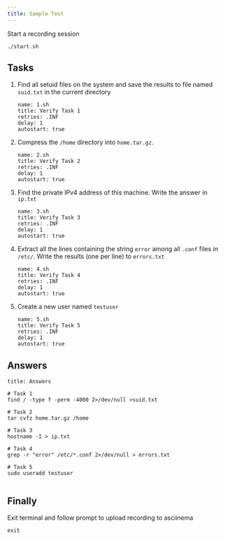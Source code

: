 ```yaml
---
title: Sample Test
---
```


Start a recording session

```execute
./start.sh
```

## Tasks

1. Find all setuid files on the system and save the results to file named `suid.txt` in the current directory

    ```examiner:execute-test
    name: 1.sh
    title: Verify Task 1
    retries: .INF
    delay: 1
    autostart: true
    ```

2. Compress the `/home` directory into `home.tar.gz`.

    ```examiner:execute-test
    name: 2.sh
    title: Verify Task 2
    retries: .INF
    delay: 1
    autostart: true
    ```

3. Find the private IPv4 address of this machine. Write the answer in `ip.txt`

    ```examiner:execute-test
    name: 3.sh
    title: Verify Task 3
    retries: .INF
    delay: 1
    autostart: true
    ```

4. Extract all the lines containing the string `error` among all `.conf` files in `/etc/`. Write the results (one per line) to `errors.txt`

    ```examiner:execute-test
    name: 4.sh
    title: Verify Task 4
    retries: .INF
    delay: 1
    autostart: true
    ```

5. Create a new user named `testuser`

    ```examiner:execute-test
    name: 5.sh
    title: Verify Task 5
    retries: .INF
    delay: 1
    autostart: true
    ```

## Answers

```section:begin
title: Answers
```

```
# Task 1
find / -type f -perm -4000 2>/dev/null >suid.txt

# Task 2
tar cvfz home.tar.gz /home

# Task 3
hostname -I > ip.txt

# Task 4
grep -r "error" /etc/*.conf 2>/dev/null > errors.txt

# Task 5
sudo useradd testuser
```

```section:end
```

## Finally

Exit terminal and follow prompt to upload recording to asciinema

```execute
exit
```

